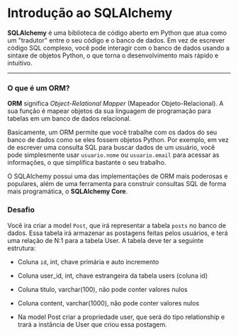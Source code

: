 # Introdução ao SQLAlchemy

**SQLAlchemy** é uma biblioteca de código aberto em Python que atua como um "tradutor" entre o seu código e o banco de dados. Em vez de escrever código SQL complexo, você pode interagir com o banco de dados usando a sintaxe de objetos Python, o que torna o desenvolvimento mais rápido e intuitivo.

---

### O que é um ORM?

**ORM** significa *Object-Relational Mapper* (Mapeador Objeto-Relacional). A sua função é mapear objetos da sua linguagem de programação para tabelas em um banco de dados relacional.

Basicamente, um ORM permite que você trabalhe com os dados do seu banco de dados como se eles fossem objetos Python. Por exemplo, em vez de escrever uma consulta SQL para buscar dados de um usuário, você pode simplesmente usar `usuario.nome` ou `usuario.email` para acessar as informações, o que simplifica bastante o seu trabalho.

O SQLAlchemy possui uma das implementações de ORM mais poderosas e populares, além de uma ferramenta para construir consultas SQL de forma mais programática, o **SQLAlchemy Core**.


### Desafio
Você ira criar a model `Post`, que irá representar a tabela `posts` no banco de dados. Essa tabela irá armazenar as postagens feitas pelos usuários, e terá uma relação de N:1 para a tabela User. A tabela deve ter a seguinte estrutura:

* Coluna `id`, int, chave primária e auto incremento
* Coluna user_id, int, chave estrangeira da tabela users (coluna id)
* Coluna titulo, varchar(100), não pode conter valores nulos
* Coluna content, varchar(1000), não pode conter valores nulos

* Na model Post criar a propriedade user, que será do tipo relationship e trará a instância de User que criou essa postagem.